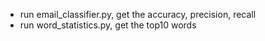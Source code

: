 - run email_classifier.py, get the accuracy, precision, recall
- run word_statistics.py, get the top10 words
